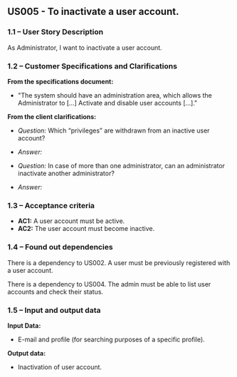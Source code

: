 ## **US005 - To inactivate a user account.**

### **1.1 – User Story Description**

As Administrator, I want to inactivate a user account.

### **1.2 – Customer Specifications and Clarifications**

**From the specifications document:**
* "The system should have an administration area, which allows the Administrator to […] Activate and disable user accounts […]."

**From the client clarifications:**
- *Question:* Which “privileges” are withdrawn from an inactive user account?
- *Answer:*


- *Question:* In case of more than one administrator, can an administrator inactivate another administrator?
- *Answer:*

### **1.3 – Acceptance criteria**

- **AC1:** A user account must be active.
- **AC2:** The user account must become inactive.

### **1.4 – Found out dependencies**

There is a dependency to US002. A user must be previously registered with a user account.

There is a dependency to US004. The admin must be able to list user accounts and check their status.

### **1.5 – Input and output data**

**Input Data:**

- E-mail and profile (for searching purposes of a specific profile).

**Output data:**

- Inactivation of user account.